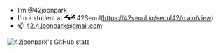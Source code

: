 - I’m @42joonpark
- I'm a student at <img src="42.svg" alt="42img" width="25" height="15"> 42Seoul(https://42seoul.kr/seoul42/main/view)
- 📫 42.4.joonpark@gmail.com

<!---
42joonpark/42joonpark is a ✨ special ✨ repository because its `README.md` (this file) appears on your GitHub profile.
You can click the Preview link to take a look at your changes.
--->
![42joonpark's GitHub stats](https://github-readme-stats.vercel.app/api?username=42joonpark&show_icons=true&theme=gruvbox)

